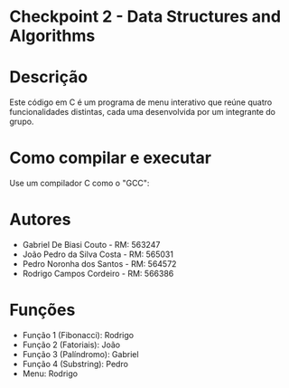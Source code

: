 # Checkpoint 2 - Data Structures and Algorithms

# Descrição

Este código em C é um programa de menu interativo que reúne quatro funcionalidades distintas, cada uma desenvolvida por um integrante do grupo.

# Como compilar e executar

Use um compilador C como o "GCC":


# Autores

- Gabriel De Biasi Couto - RM: 563247
- João Pedro da Silva Costa - RM: 565031
- Pedro Noronha dos Santos - RM: 564572
- Rodrigo Campos Cordeiro - RM: 566386

# Funções

- Função 1 (Fibonacci): Rodrigo
- Função 2 (Fatoriais): João
- Função 3 (Palíndromo): Gabriel
- Função 4 (Substring): Pedro
- Menu: Rodrigo
